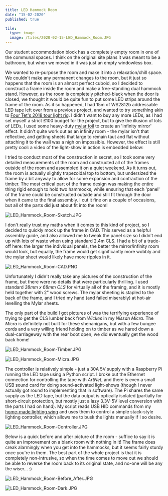 ```yaml
---
title: LED Hammock Room
date: "15-02-2020"
published: true

tile:
  type: image
  image: /tiles/2020-02-15-LED_Hammock_Room.JPG
---
```


<script>
    import YouTube from "@bojit/svelte-components/widgets/YouTube/YouTube.svelte";
</script>

Our student accommodation block has a completely empty room in one of the communal spaces. I think on the original site plans it was meant to be a bathroom, but when we moved in it was just an empty windowless box.

We wanted to re-purpose the room and make it into a relaxation/chill space. We couldn't make any permanent changes to the room, but it just so happens that the room is an almost perfect cuboid, so I decided to construct a frame inside the room and make a free-standing dual hammock stand. However, as the room is completely pitched-black when the door is closed, we thought it would be quite fun to put some LED strips around the frame of the room. As it so happened, I had 15m of WS2812b addressable LED tape left over from a previous project, and wanted to try something akin to [Four Tet's 2018 tour light rig](https://www.youtube.com/watch?v=Ca6pjR2TLns). I didn't want to buy any more LEDs, as I had set myself a strict £100 budget for the project, but to give the illusion of lots of LEDs, I used some heavy-duty [mylar foil](https://www.amazon.co.uk/Silver-Lightite-Strong-Reflective-Sheeting/dp/B01138KKKW/ref=asc_df_B01138KKKW/?tag=googshopuk-21&linkCode=df0&hvadid=269126795226&hvpos=&hvnetw=g&hvrand=16350266725274799922&hvpone=&hvptwo=&hvqmt=&hvdev=c&hvdvcmdl=&hvlocint=&hvlocphy=1006909&hvtargid=pla-719122985648&psc=1) to create an 'infinity mirror' effect. It didn't quite work out as an infinity room - the mylar isn't that reflective, and getting sheets that large to remain taut and flat without attaching it to the wall was a nigh on impossible. However, the effect is still pretty cool: a video of the light-show in action is embedded below:

<YouTube src="https://www.youtube.com/embed/BzbhOj6v1EI" autoplay/>

I tried to conduct most of the construction in secret, so I took some very detailed measurements of the room and constructed all of the frames outside of the room and assembled it on a quiet weekend. As it turns out, the room is actually slightly trapezoidal top to bottom, but undersized the frame by a bit anyway to allow for some expansion and contraction of the timber. The most critical part of the frame design was making the entire thing rigid enough to hold two hammocks, while ensuring that each 'panel' of the frame could be constructed outside and still fit through the door when it came to the final assembly. I cut it fine on a couple of occasions, but all of the parts did just about fit into the room!

![LED_Hammock_Room-Sketch.JPG]({import.meta.env.VITE_IMAGE_BASE}/posts/LED_Hammock_Room-Sketch.JPG)

I don't really trust my maths when it comes to this kind of project, so I decided to quickly mock up the frame in CAD. This served as a helpful assembly guide, and also allowed me to tweak the panel size so I didn't end up with lots of waste when using standard 2.4m CLS. I had a bit of a trade-off here: the larger the individual panels, the better the mirror/infinity room would look, but equally, the frame would get significantly more wobbly and the mylar sheet would likely have more ripples in it.

![LED_Hammock_Room-CAD.PNG]({import.meta.env.VITE_IMAGE_BASE}/posts/LED_Hammock_Room-CAD.PNG)

Unfortunately I didn't really take any pictures of the construction of the frame, but there were no details that were particularly thrilling. I used standard *38mm x 68mm CLS* for virtually all of the framing, and it is mostly held together with 2" wood screws. The mylar sheeting is stapled to the back of the frame, and I tried my hand (and failed miserably) at hot-air levelling the Mylar sheets.

The only part of the build I got pictures of was the terrifying experience of trying to get the CLS lumber back from *Wickes* in my *Nissan Micra*. The *Micra* is definitely not built for these shenanigans, but with a few bungee cords and a very willing friend holding on to timber as we hared down a dual-carriageway with the rear boot open, we did eventually get the wood back home!

![LED_Hammock_Room-Timber.JPG]({import.meta.env.VITE_IMAGE_BASE}/posts/LED_Hammock_Room-Timber.JPG)

![LED_Hammock_Room-Micra.JPG]({import.meta.env.VITE_IMAGE_BASE}/posts/LED_Hammock_Room-Micra.JPG)

The controller is relatively simple - just a 30A 5V supply with a Raspberry Pi running the LED tape using a Python script. I broke out the Ethernet connection for controlling the tape with *ArtNet*, and there is even a small USB sound card for doing sound-activated light-shows (though I never actually got round to implementing that in software). The Pi shares the same supply as the LED tape, but the data output is optically isolated (partially for short-circuit protection, but mostly just a lazy 3.3V-5V level conversion with the parts I had on hand).
My script reads USB HID commands from my [home-made lighting wing]({import.meta.env.VITE_BASE_URL}/projects/MagicQ_Wing) and uses them to control a simple stack-style lighting controller, which allows me to busk the lights manually if I so desire.

![LED_Hammock_Room-Controller.JPG]({import.meta.env.VITE_IMAGE_BASE}/posts/LED_Hammock_Room-Controller.JPG)

Below is a quick before and after picture of the room - suffice to say it is quite an improvement on a blank room with nothing in it! The frame does creak alarmingly when you get into the hammocks, but it seems fairly sturdy once you're in them. The best part of the whole project is that it is completely non-intrusive, so when the time comes to move out we should be able to reverse the room back to its original state, and no-one will be any the wiser... :)

![LED_Hammock_Room-Before_After.JPG]({import.meta.env.VITE_IMAGE_BASE}/posts/LED_Hammock_Room-Before_After.JPG)


![LED_Hammock_Room-Dark.JPG]({import.meta.env.VITE_IMAGE_BASE}/posts/LED_Hammock_Room-Dark.JPG)
